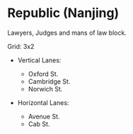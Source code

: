 # Republic (Nanjing)

Lawyers, Judges and mans of law block.

Grid: 3x2

* Vertical Lanes:
    - Oxford St.
    - Cambridge St.
    - Norwich St.

* Horizontal Lanes:
    - Avenue St.
    - Cab St.
